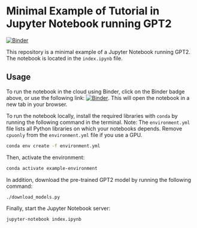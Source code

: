 # Minimal Example of Tutorial in Jupyter Notebook running GPT2

[![Binder](https://mybinder.org/badge_logo.svg)](https://notebooks.gesis.org/binder/v2/gh/GESIS-Methods-Hub/minimal-example-ipynb-python-gpt/HEAD?labpath=index.ipynb)

This repository is a minimal example of a Jupyter Notebook running GPT2. The notebook is located in the `index.ipynb` file.


## Usage

To run the notebook in the cloud using Binder, click on the Binder badge above,
or use the following link: [![Binder](https://mybinder.org/badge_logo.svg)](https://notebooks.gesis.org/binder/v2/gh/GESIS-Methods-Hub/minimal-example-ipynb-python-gpt2/HEAD?labpath=index.ipynb).
This will open the notebook in a new tab in your browser.

To run the notebook locally, install the required libraries with `conda` by running the following command in the terminal.
Note: The `environment.yml` file lists all Python libraries on which your notebooks depends.
Remove `cpuonly` from the `environment.yml` file if you use a GPU.

```bash
conda env create -f environment.yml
```

Then, activate the environment:

```bash
conda activate example-environment
```

In addition, download the pre-trained GPT2 model by running the following command:

```bash
./download_models.py
```

Finally, start the Jupyter Notebook server:

```bash
jupyter-notebook index.ipynb
```
